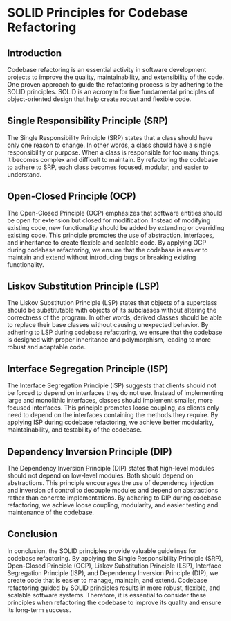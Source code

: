 # SOLID Principles for Codebase Refactoring

## Introduction

Codebase refactoring is an essential activity in software development projects to improve the quality, maintainability, and extensibility of the code. One proven approach to guide the refactoring process is by adhering to the SOLID principles. SOLID is an acronym for five fundamental principles of object-oriented design that help create robust and flexible code.

## Single Responsibility Principle (SRP)

The Single Responsibility Principle (SRP) states that a class should have only one reason to change. In other words, a class should have a single responsibility or purpose. When a class is responsible for too many things, it becomes complex and difficult to maintain. By refactoring the codebase to adhere to SRP, each class becomes focused, modular, and easier to understand.

## Open-Closed Principle (OCP)

The Open-Closed Principle (OCP) emphasizes that software entities should be open for extension but closed for modification. Instead of modifying existing code, new functionality should be added by extending or overriding existing code. This principle promotes the use of abstraction, interfaces, and inheritance to create flexible and scalable code. By applying OCP during codebase refactoring, we ensure that the codebase is easier to maintain and extend without introducing bugs or breaking existing functionality.

## Liskov Substitution Principle (LSP)

The Liskov Substitution Principle (LSP) states that objects of a superclass should be substitutable with objects of its subclasses without altering the correctness of the program. In other words, derived classes should be able to replace their base classes without causing unexpected behavior. By adhering to LSP during codebase refactoring, we ensure that the codebase is designed with proper inheritance and polymorphism, leading to more robust and adaptable code.

## Interface Segregation Principle (ISP)

The Interface Segregation Principle (ISP) suggests that clients should not be forced to depend on interfaces they do not use. Instead of implementing large and monolithic interfaces, classes should implement smaller, more focused interfaces. This principle promotes loose coupling, as clients only need to depend on the interfaces containing the methods they require. By applying ISP during codebase refactoring, we achieve better modularity, maintainability, and testability of the codebase.

## Dependency Inversion Principle (DIP)

The Dependency Inversion Principle (DIP) states that high-level modules should not depend on low-level modules. Both should depend on abstractions. This principle encourages the use of dependency injection and inversion of control to decouple modules and depend on abstractions rather than concrete implementations. By adhering to DIP during codebase refactoring, we achieve loose coupling, modularity, and easier testing and maintenance of the codebase.

## Conclusion

In conclusion, the SOLID principles provide valuable guidelines for codebase refactoring. By applying the Single Responsibility Principle (SRP), Open-Closed Principle (OCP), Liskov Substitution Principle (LSP), Interface Segregation Principle (ISP), and Dependency Inversion Principle (DIP), we create code that is easier to manage, maintain, and extend. Codebase refactoring guided by SOLID principles results in more robust, flexible, and scalable software systems. Therefore, it is essential to consider these principles when refactoring the codebase to improve its quality and ensure its long-term success.

